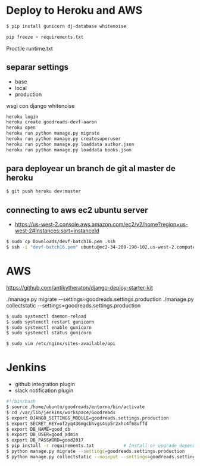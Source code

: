 # Deploy to Heroku and AWS

```bash
$ pip install gunicorn dj-database whitenoise

pip freeze > requirements.txt
```
Proctile
runtime.txt

## separar settings
- base
- local
- production

wsgi con django whitenoise

```bash
heroku login
heroku create goodreads-devf-aaron
heroku open
heroku run python manage.py migrate
heroku run python manage.py createsuperuser
heroku run python manage.py loaddata author.json
heroku run python manage.py loaddata books.json
```
## para deployear un branch de git al master de heroku
```bash
$ git push heroku dev:master
```

## connecting to aws ec2 ubuntu server

- https://us-west-2.console.aws.amazon.com/ec2/v2/home?region=us-west-2#Instances:sort=instanceId

```bash
$ sudo cp Downloads/devf-batch16.pem .ssh
$ ssh -i "devf-batch16.pem" ubuntu@ec2-34-209-190-102.us-west-2.compute.amazonaws.com
```


# AWS

https://github.com/antikytheraton/django-deploy-starter-kit

./manage.py migrate --settings=goodreads.settings.production
./manage.py collectstatic --settings=goodreads.settings.production

```bash
$ sudo systemctl daemon-reload
$ sudo systemctl restart gunicorn
$ sudo systemctl enable gunicorn
$ sudo systemctl status gunicorn

$ sudo vim /etc/nginx/sites-available/api
```

# Jenkins
- github integration plugin
- slack notification plugin

```bash
#!/bin/bash
$ source /home/ubuntu/goodreads/entorno/bin/activate
$ cd /var/lib/jenkins/workspace/Goodreads
$ export DJANGO_SETTINGS_MODULE=goodreads.settings.production
$ export SECRET_KEY=of2yq436mgcbhvgs4sp5r2xhc4f68uffd
$ export DB_NAME=good_db
$ export DB_USER=good_admin
$ export DB_PASSWORD=good2017
$ pip install -r requirements.txt           # Install or upgrade dependencies
$ python manage.py migrate --settings=goodreads.settings.production               # Apply South's database migrations
$ python manage.py collectstatic --noinput --settings=goodreads.settings.production  # Collect static files
```